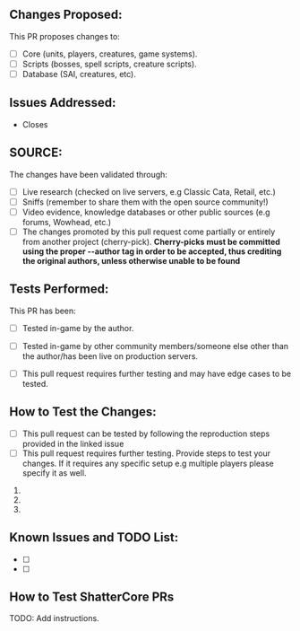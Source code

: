 <!-- First of all, THANK YOU for your contribution. -->

## Changes Proposed:
<!-- If your pull request promotes complex changes that require a detailed explanation, please describe them in detail specifying what your solution is and what is it meant to address. -->
This PR proposes changes to:
-  [ ] Core (units, players, creatures, game systems).
-  [ ] Scripts (bosses, spell scripts, creature scripts).
-  [ ] Database (SAI, creatures, etc).

## Issues Addressed:
<!-- If your fix has a relating issue, link it below -->
- Closes 

## SOURCE:
<!-- If you can, include a source that can strengthen your claim -->
The changes have been validated through:
- [ ] Live research (checked on live servers, e.g Classic Cata, Retail, etc.)
- [ ] Sniffs (remember to share them with the open source community!)
- [ ] Video evidence, knowledge databases or other public sources (e.g forums, Wowhead, etc.)
- [ ] The changes promoted by this pull request come partially or entirely from another project (cherry-pick). **Cherry-picks must be committed using the proper --author tag in order to be accepted, thus crediting the original authors, unless otherwise unable to be found**

## Tests Performed:
<!-- Does it build without errors? Did you test in-game? What did you test? On which OS did you test? Describe any other tests performed -->
This PR has been:
- [ ] Tested in-game by the author.
- [ ] Tested in-game by other community members/someone else other than the author/has been live on production servers.
- [ ] This pull request requires further testing and may have edge cases to be tested.


## How to Test the Changes:
<!-- Describe in a detailed step-by-step order how to test the changes -->

- [ ] This pull request can be tested by following the reproduction steps provided in the linked issue
- [ ] This pull request requires further testing. Provide steps to test your changes. If it requires any specific setup e.g multiple players please specify it as well.

1.
2.
3.

## Known Issues and TODO List:
<!-- Is there anything else left to do after this PR? -->

- [ ]
- [ ]


## How to Test ShatterCore PRs
 
TODO: Add instructions.